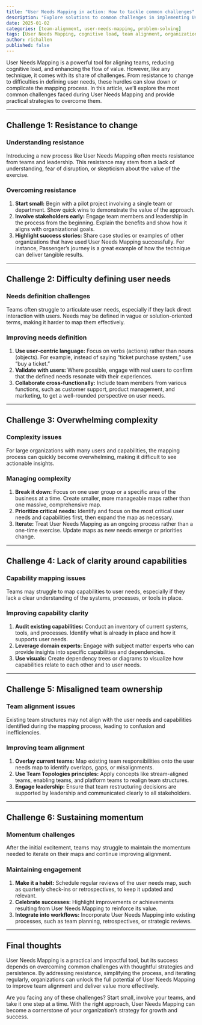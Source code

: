 ```yaml
---
title: "User Needs Mapping in action: How to tackle common challenges"
description: "Explore solutions to common challenges in implementing User Needs Mapping and ensure a smoother process for aligning teams."
date: 2025-01-02
categories: [team-alignment, user-needs-mapping, problem-solving]
tags: [User Needs Mapping, cognitive load, team alignment, organizational design, Wardley Mapping]
author: richallen
published: false
---
```


User Needs Mapping is a powerful tool for aligning teams, reducing cognitive load, and enhancing the flow of value. However, like any technique, it comes with its share of challenges. From resistance to change to difficulties in defining user needs, these hurdles can slow down or complicate the mapping process. In this article, we’ll explore the most common challenges faced during User Needs Mapping and provide practical strategies to overcome them.

---

## Challenge 1: Resistance to change

### Understanding resistance

Introducing a new process like User Needs Mapping often meets resistance from teams and leadership. This resistance may stem from a lack of understanding, fear of disruption, or skepticism about the value of the exercise.

### Overcoming resistance

1. **Start small:** Begin with a pilot project involving a single team or department. Show quick wins to demonstrate the value of the approach.
2. **Involve stakeholders early:** Engage team members and leadership in the process from the beginning. Explain the benefits and show how it aligns with organizational goals.
3. **Highlight success stories:** Share case studies or examples of other organizations that have used User Needs Mapping successfully. For instance, Passenger’s journey is a great example of how the technique can deliver tangible results.

---

## Challenge 2: Difficulty defining user needs

### Needs definition challenges

Teams often struggle to articulate user needs, especially if they lack direct interaction with users. Needs may be defined in vague or solution-oriented terms, making it harder to map them effectively.

### Improving needs definition

1. **Use user-centric language:** Focus on verbs (actions) rather than nouns (objects). For example, instead of saying “ticket purchase system,” use “buy a ticket.”
2. **Validate with users:** Where possible, engage with real users to confirm that the defined needs resonate with their experiences.
3. **Collaborate cross-functionally:** Include team members from various functions, such as customer support, product management, and marketing, to get a well-rounded perspective on user needs.

---

## Challenge 3: Overwhelming complexity

### Complexity issues

For large organizations with many users and capabilities, the mapping process can quickly become overwhelming, making it difficult to see actionable insights.

### Managing complexity

1. **Break it down:** Focus on one user group or a specific area of the business at a time. Create smaller, more manageable maps rather than one massive, comprehensive map.
2. **Prioritize critical needs:** Identify and focus on the most critical user needs and capabilities first, then expand the map as necessary.
3. **Iterate:** Treat User Needs Mapping as an ongoing process rather than a one-time exercise. Update maps as new needs emerge or priorities change.

---

## Challenge 4: Lack of clarity around capabilities

### Capability mapping issues

Teams may struggle to map capabilities to user needs, especially if they lack a clear understanding of the systems, processes, or tools in place.

### Improving capability clarity

1. **Audit existing capabilities:** Conduct an inventory of current systems, tools, and processes. Identify what is already in place and how it supports user needs.
2. **Leverage domain experts:** Engage with subject matter experts who can provide insights into specific capabilities and dependencies.
3. **Use visuals:** Create dependency trees or diagrams to visualize how capabilities relate to each other and to user needs.

---

## Challenge 5: Misaligned team ownership

### Team alignment issues

Existing team structures may not align with the user needs and capabilities identified during the mapping process, leading to confusion and inefficiencies.

### Improving team alignment

1. **Overlay current teams:** Map existing team responsibilities onto the user needs map to identify overlaps, gaps, or misalignments.
2. **Use Team Topologies principles:** Apply concepts like stream-aligned teams, enabling teams, and platform teams to realign team structures.
3. **Engage leadership:** Ensure that team restructuring decisions are supported by leadership and communicated clearly to all stakeholders.

---

## Challenge 6: Sustaining momentum

### Momentum challenges

After the initial excitement, teams may struggle to maintain the momentum needed to iterate on their maps and continue improving alignment.

### Maintaining engagement

1. **Make it a habit:** Schedule regular reviews of the user needs map, such as quarterly check-ins or retrospectives, to keep it updated and relevant.
2. **Celebrate successes:** Highlight improvements or achievements resulting from User Needs Mapping to reinforce its value.
3. **Integrate into workflows:** Incorporate User Needs Mapping into existing processes, such as team planning, retrospectives, or strategic reviews.

---

## Final thoughts

User Needs Mapping is a practical and impactful tool, but its success depends on overcoming common challenges with thoughtful strategies and persistence. By addressing resistance, simplifying the process, and iterating regularly, organizations can unlock the full potential of User Needs Mapping to improve team alignment and deliver value more effectively.

Are you facing any of these challenges? Start small, involve your teams, and take it one step at a time. With the right approach, User Needs Mapping can become a cornerstone of your organization’s strategy for growth and success.
